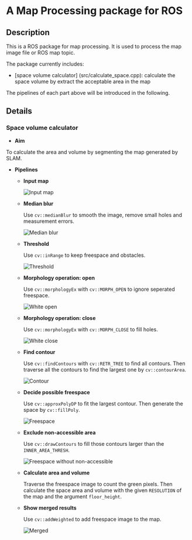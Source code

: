 # A Map Processing package for ROS

## Description
This is a ROS package for map processing. It is used to process the map image file or ROS map topic.

The package currently includes:
- [space volume calculator] (src/calculate_space.cpp): calculate the space volume by extract the acceptable area in the map

The pipelines of each part above will be introduced in the following.

## Details

### Space volume calculator
- **Aim**

To calculate the area and volume by segmenting the map generated by SLAM.

- **Pipelines**
  - **Input map**

    ![Input map](pipeline/0.Map_image.png)

  - **Median blur**

    Use `cv::medianBlur` to smooth the image, remove small holes and measurement errors.

    ![Median blur](pipeline/1.Median_blur.png)

  - **Threshold**

    Use `cv::inRange` to keep freespace and obstacles.

    ![Threshold](pipeline/2.Threshold_unknown.png)

  - **Morphology operation: open**

    Use `cv::morphologyEx` with `cv::MORPH_OPEN` to ignore seperated freespace.

    ![White open](pipeline/3.Map_with_white_open.png)

  - **Morphology operation: close**

    Use `cv::morphologyEx` with `cv::MORPH_CLOSE` to fill holes.

    ![White close](pipeline/4.Map_with_white_close.png)

  - **Find contour**

    Use `cv::findContours` with `cv::RETR_TREE` to find all contours. Then traverse all the contours to find the largest one by `cv::contourArea`.

    ![Contour](pipeline/5.Contours.png)

  - **Decide possible freespace**

    Use `cv::approxPolyDP` to fit the largest contour. Then generate the space by `cv::fillPoly`.

    ![Freespace](pipeline/6.Freespace.png)

  - **Exclude non-accessible area**

    Use `cv::drawContours` to fill those contours larger than the `INNER_AREA_THRESH`.

    ![Freespace without non-accessible](pipeline/7.Freespace_without_holes.png)

  - **Calculate area and volume**

    Traverse the freespace image to count the green pixels. Then calculate the space area and volume with the given `RESOLUTION` of the map and the argument `floor_height`.

  - **Show merged results**

    Use `cv::addWeighted` to add freespace image to the map.

    ![Merged](pipeline/8.Merged.png)

